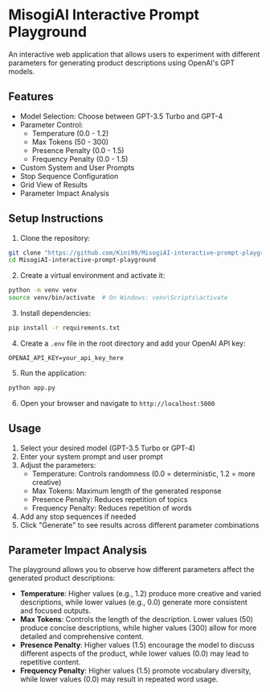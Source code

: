 # MisogiAI Interactive Prompt Playground

An interactive web application that allows users to experiment with different parameters for generating product descriptions using OpenAI's GPT models.

## Features

- Model Selection: Choose between GPT-3.5 Turbo and GPT-4
- Parameter Control:
  - Temperature (0.0 - 1.2)
  - Max Tokens (50 - 300)
  - Presence Penalty (0.0 - 1.5)
  - Frequency Penalty (0.0 - 1.5)
- Custom System and User Prompts
- Stop Sequence Configuration
- Grid View of Results
- Parameter Impact Analysis

## Setup Instructions

1. Clone the repository:
```bash
git clone "https://github.com/Kini99/MisogiAI-interactive-prompt-playground"
cd MisogiAI-interactive-prompt-playground
```

2. Create a virtual environment and activate it:
```bash
python -m venv venv
source venv/bin/activate  # On Windows: venv\Scripts\activate
```

3. Install dependencies:
```bash
pip install -r requirements.txt
```

4. Create a `.env` file in the root directory and add your OpenAI API key:
```
OPENAI_API_KEY=your_api_key_here
```

5. Run the application:
```bash
python app.py
```

6. Open your browser and navigate to `http://localhost:5000`

## Usage

1. Select your desired model (GPT-3.5 Turbo or GPT-4)
2. Enter your system prompt and user prompt
3. Adjust the parameters:
   - Temperature: Controls randomness (0.0 = deterministic, 1.2 = more creative)
   - Max Tokens: Maximum length of the generated response
   - Presence Penalty: Reduces repetition of topics
   - Frequency Penalty: Reduces repetition of words
4. Add any stop sequences if needed
5. Click "Generate" to see results across different parameter combinations

## Parameter Impact Analysis

The playground allows you to observe how different parameters affect the generated product descriptions:

- **Temperature**: Higher values (e.g., 1.2) produce more creative and varied descriptions, while lower values (e.g., 0.0) generate more consistent and focused outputs.
- **Max Tokens**: Controls the length of the description. Lower values (50) produce concise descriptions, while higher values (300) allow for more detailed and comprehensive content.
- **Presence Penalty**: Higher values (1.5) encourage the model to discuss different aspects of the product, while lower values (0.0) may lead to repetitive content.
- **Frequency Penalty**: Higher values (1.5) promote vocabulary diversity, while lower values (0.0) may result in repeated word usage.
